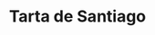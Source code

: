 ---
layout: recette-v2
categories: [recettes]
hidden: true
lang: fr
sitemap: true
title: Tarta de Santiago
type: sucre
---